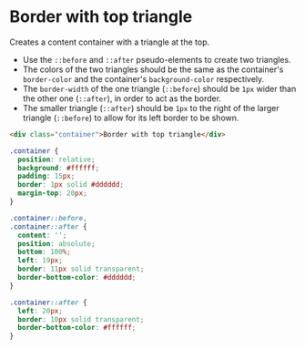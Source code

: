 # Border with top triangle

Creates a content container with a triangle at the top.

* Use the `::before` and `::after` pseudo-elements to create two triangles.
* The colors of the two triangles should be the same as the container's `border-color` and the container's `background-color` respectively.
* The `border-width` of the one triangle (`::before`) should be `1px` wider than the other one (`::after`), in order to act as the border.
* The smaller triangle (`::after`) should be `1px` to the right of the larger triangle (`::before`) to allow for its left border to be shown.

```html
<div class="container">Border with top triangle</div>
```

```css
.container {
  position: relative;
  background: #ffffff;
  padding: 15px;
  border: 1px solid #dddddd;
  margin-top: 20px;
}

.container::before,
.container::after {
  content: '';
  position: absolute;
  bottom: 100%;
  left: 19px;
  border: 11px solid transparent;
  border-bottom-color: #dddddd;
}

.container::after {
  left: 20px;
  border: 10px solid transparent;
  border-bottom-color: #ffffff;
}
```
